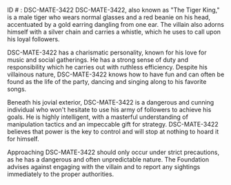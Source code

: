 ID # : DSC-MATE-3422
DSC-MATE-3422, also known as "The Tiger King," is a male tiger who wears normal glasses and a red beanie on his head, accentuated by a gold earring dangling from one ear. The villain also adorns himself with a silver chain and carries a whistle, which he uses to call upon his loyal followers. 

DSC-MATE-3422 has a charismatic personality, known for his love for music and social gatherings. He has a strong sense of duty and responsibility which he carries out with ruthless efficiency. Despite his villainous nature, DSC-MATE-3422 knows how to have fun and can often be found as the life of the party, dancing and singing along to his favorite songs.

Beneath his jovial exterior, DSC-MATE-3422 is a dangerous and cunning individual who won't hesitate to use his army of followers to achieve his goals. He is highly intelligent, with a masterful understanding of manipulation tactics and an impeccable gift for strategy. DSC-MATE-3422 believes that power is the key to control and will stop at nothing to hoard it for himself.

Approaching DSC-MATE-3422 should only occur under strict precautions, as he has a dangerous and often unpredictable nature. The Foundation advises against engaging with the villain and to report any sightings immediately to the proper authorities.